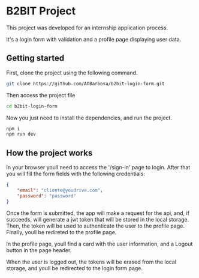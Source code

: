 # B2BIT Project

This project was developed for an internship application process.

It's a login form with validation and a profile page displaying user data.

## Getting started

First, clone the project using the following command.

```bash
git clone https://github.com/AOBarbosa/b2bit-login-form.git
```

Then access the project file

```bash
cd b2bit-login-form
```

Now you just need to install the dependencies, and run the project.

```bash
npm i
npm run dev
```

## How the project works

In your browser youll need to access the '/sign-in' page to login. After that you will fill the form fields with the following credentials:

```json
{
    "email": "cliente@youdrive.com",
    "password": "password"
}
```

Once the form is submitted, the app will make a request for the api, and, if succeeds,  will generate a jwt token that will be stored in the local storage. Then, the token will be used to authenticate the user to the profile page. Finally, youll be redireted to the profile page.

In the profile page, youll find a card with the user information, and a Logout button in the page header.

When the user is logged out, the tokens will be erased from the local storage, and youll be redirected to the login form page.
